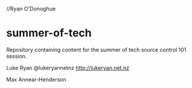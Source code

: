 //Ryan O'Donoghue


summer-of-tech
==============

Repository containing content for the summer of tech source control 101 session.


Luke Ryan @lukeryannetnz http://lukeryan.net.nz

Max Annear-Henderson
